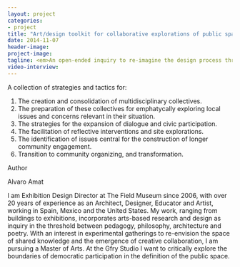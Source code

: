 ```yaml
---
layout: project
categories: 
- project
title: "Art/design toolkit for collaborative explorations of public space"
date: 2014-11-07
header-image:
project-image:
tagline: <em>An open-ended inquiry to re-imagine the design process through arts and design research workshops, to create community engagements, identify common concerns and experiment with reflective interventions.</em>
video-interview:
---
```


A collection of strategies and tactics for:

1. The creation and consolidation of multidisciplinary collectives.
2. The preparation of these collectives for emphatycally exploring local issues and concerns relevant in their situation.
3. The strategies for the expansion of dialogue and civic participation.
4. The facilitation of reflective interventions and site explorations.
5. The identification of issues central for the construction of longer community engagement.
6. Transition to community organizing, and transformation.

Author

Alvaro Amat

I am Exhibition Design Director at The Field Museum since 2006, with over 20 years of experience as an Architect, Designer, Educator and Artist, working in Spain, Mexico and the United States. My work, ranging from buildings to exhibitions, incorporates arts-based research and design as inquiry in the threshold between pedagogy, philosophy, architecture and poetry. With an interest in experimental gatherings to re-envision the space of shared knowledge and the emergence of creative collaboration, I am pursuing a Master of Arts. At the Gfry Studio I want to critically explore the boundaries of democratic participation in the definition of the public space.